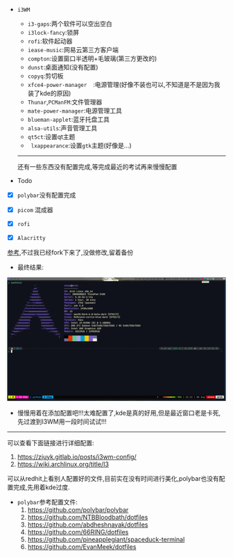 - `i3WM`

  - `i3-gaps`:两个软件可以空出空白
  - `i3lock-fancy`:锁屏
  - `rofi`:软件起动器
  - `iease-music`:网易云第三方客户端
  - `compton`:设置窗口半透明+毛玻璃(第三方更改的)
  - `dunst`:桌面通知(没有配置)
  - `copyq`:剪切板
  - `xfce4-power-manager  `:电源管理(好像不装也可以,不知道是不是因为我装了kde的原因)
  - `Thunar`,`PCManFM`:文件管理器
  - `mate-power-manager`:电源管理工具
  - `blueman-applet`:蓝牙托盘工具
  - `alsa-utils`:声音管理工具
  - `qt5ct`:设置qt主题
  - ` lxappearance`:设置`gtk`主题(好像是…)

  ---

  还有一些东西没有配置完成,等完成最近的考试再来慢慢配置

- Todo

- [x] `polybar`没有配置完成

- [x] `picom` 混成器

- [x] `rofi`

- [x] `Alacritty`

[参考](https://github.com/aeghn/prettyi3),不过我已经fork下来了,没做修改,留着备份

- 最终结果:

![](./Img/desktop.jpg)

- 慢慢用着在添加配置吧!!!太难配置了,kde是真的好用,但是最近窗口老是卡死,先过渡到I3WM用一段时间试试!!!

---

可以查看下面链接进行详细配置:

1. https://zjuyk.gitlab.io/posts/i3wm-config/
2. https://wiki.archlinux.org/title/I3

可以从redhit上看别人配置好的文件,目前实在没有时间进行美化,polybar也没有配置完成,先用着kde过度.



- `polybar`参考配置文件:
  1. https://github.com/polybar/polybar
  2. https://github.com/NTBBloodbath/dotfiles
  3. https://github.com/abdheshnayak/dotfiles
  4. https://github.com/66RING/dotfiles
  5. https://github.com/pineapplegiant/spaceduck-terminal
  6. https://github.com/EvanMeek/dotfiles 
